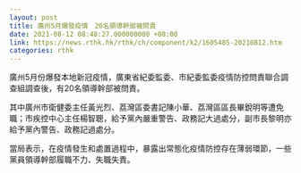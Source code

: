 ```yaml
---
layout: post
title: 廣州5月爆發疫情　20名領導幹部被問責
date: 2021-08-12 08:48:27.000000000 +08:00
link: https://news.rthk.hk/rthk/ch/component/k2/1605485-20210812.htm
categories: rthk
---
```


廣州5月份爆發本地新冠疫情，廣東省紀委監委、市紀委監委疫情防控問責聯合調查組調查後，有20名領導幹部被問責。

其中廣州市衛健委主任黃光烈、荔灣區委書記陳小華、荔灣區區長畢銳明等遭免職；市疾控中心主任楊智聰，給予黨內嚴重警告、政務記大過處分，副市長黎明亦給予黨內警告、政務記過處分。

當局表示，在疫情發生和處置過程中，暴露出常態化疫情防控存在薄弱環節，一些黨員領導幹部履職不力、失職失責。
